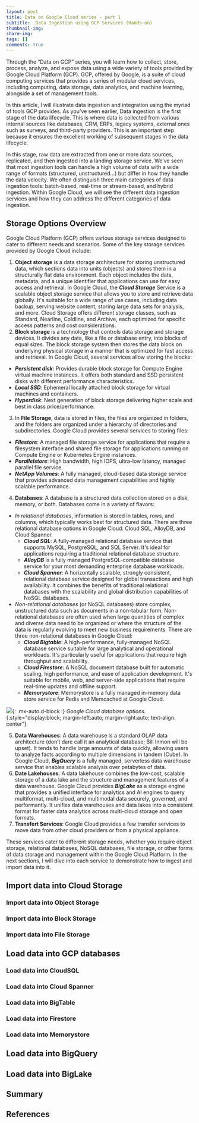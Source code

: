 ```yaml
---
layout: post
title: Data on Google Cloud series - part 1
subtitle:  Data Ingestion using GCP Services (Hands-on)
thumbnail-img: 
share-img: 
tags: []
comments: true
---
```


Through the “Data on GCP” series, you will learn how to collect, store, process, analyze, and expose data using a wide variety of tools provided by Google Cloud Platform (GCP). GCP, offered by Google, is a suite of cloud computing services that provides a series of modular cloud services, including computing, data storage, data analytics, and machine learning, alongside a set of management tools.

In this article, I will illustrate data ingestion and integration using the myriad of tools GCP provides. As you’ve seen earlier, Data ingestion is the first stage of the data lifecycle. This is where data is collected from various internal sources like databases, CRM, ERPs, legacy systems, external ones such as surveys, and third-party providers. This is an important step because it ensures the excellent working of subsequent stages in the data lifecycle.

In this stage, raw data are extracted from one or more data sources, replicated, and then ingested into a landing storage service. We’ve seen that most ingestion tools can handle a high volume of data with a wide range of formats (structured, unstructured…) but differ in how they handle the data velocity. We often distinguish three main categories of data ingestion tools: batch-based, real-time or stream-based, and hybrid ingestion. Within Google Cloud, we will see the different data ingestion services and how they can address the different categories of data ingestion.

## Storage Options Overview

Google Cloud Platform (GCP) offers various storage services designed to cater to different needs and scenarios. Some of the key storage services provided by Google Cloud include:

1. **Object storage** is a data storage architecture for storing unstructured data, which sections data into units (objects) and stores them in a structurally flat data environment. Each object includes the data, metadata, and a unique identifier that applications can use for easy access and retrieval. In Google Cloud, the **_Cloud Storage_** Service is a scalable object storage service that allows you to store and retrieve data globally. It's suitable for a wide range of use cases, including data backup, serving website content, storing large data sets for analysis, and more. Cloud Storage offers different storage classes, such as Standard, Nearline, Coldline, and Archive, each optimized for specific access patterns and cost considerations.
2. **Block storage** is a technology that controls data storage and storage devices. It divides any data, like a file or database entry, into blocks of equal sizes. The block storage system then stores the data block on underlying physical storage in a manner that is optimized for fast access and retrieval. In Google Cloud, several services allow storing the blocks:
- **_Persistent disk_**: Provides durable block storage for Compute Engine virtual machine instances. It offers both standard and SSD persistent disks with different performance characteristics.
- **_Local SSD_**: Ephemeral locally attached block storage for virtual machines and containers.
- **_Hyperdisk_**: Next generation of block storage delivering higher scale and best in class price/performance.
3. In **File Storage**, data is stored in files, the files are organized in folders, and the folders are organized under a hierarchy of directories and subdirectories. Google Cloud provides several services to storing files:
- **_Filestore_**: A managed file storage service for applications that require a filesystem interface and shared file storage for applications running on Compute Engine or Kubernetes Engine instances.
- **_Parallelstore_**: High bandwidth, high IOPS, ultra-low latency, managed parallel file service.
- **_NetApp Volumes_**: A fully managed, cloud-based data storage service that provides advanced data management capabilities and highly scalable performance.
4. **Databases**: A database is a structured data collection stored on a disk, memory, or both. Databases come in a variety of flavors:
- _In relational databases_, information is stored in tables, rows, and columns, which typically works best for structured data. There are three relational database options in Google Cloud: Cloud SQL, AlloyDB, and Cloud Spanner.
    - **_Cloud SQL_**: A fully-managed relational database service that supports MySQL, PostgreSQL, and SQL Server. It's ideal for applications requiring a traditional relational database structure.
    - **_AlloyDB_** is a fully managed PostgreSQL-compatible database service for your most demanding enterprise database workloads.
    - **_Cloud Spanner_**: A horizontally scalable, strongly consistent, relational database service designed for global transactions and high availability. It combines the benefits of traditional relational databases with the scalability and global distribution capabilities of NoSQL databases.
- _Non-relational databases_ (or NoSQL databases) store complex, unstructured data such as documents in a non-tabular form. Non-relational databases are often used when large quantities of complex and diverse data need to be organized or where the structure of the data is regularly evolving to meet new business requirements. There are three non-relational databases in Google Cloud:
    - **_Cloud Bigtable_**: A high-performance, fully-managed NoSQL database service suitable for large analytical and operational workloads. It's particularly useful for applications that require high throughput and scalability.
    - **_Cloud Firestore_**: A NoSQL document database built for automatic scaling, high performance, and ease of application development. It's suitable for mobile, web, and server-side applications that require real-time updates and offline support.
    - **_Memorystore_**: Memorystore is a fully managed in-memory data store service for Redis and Memcached at Google Cloud. 

![](https://storage.googleapis.com/gweb-cloudblog-publish/images/Which-Database_v03-22-23.max-2000x2000.jpg){: .mx-auto.d-block :} *Google Cloud database options.*{:style="display:block; margin-left:auto; margin-right:auto; text-align: center"}

5. **Data Warehouses**: A data warehouse is a standard OLAP data architecture (don’t dare call it an analytical database; Bill Inmon will be upset). It tends to handle large amounts of data quickly, allowing users to analyze facts according to multiple dimensions in tandem (Cube). In Google Cloud, **_BigQuery_** is a fully managed, serverless data warehouse service that enables scalable analysis over petabytes of data.
6. **Date Lakehouses**: A data lakehouse combines the low-cost, scalable storage of a data lake and the structure and management features of a data warehouse. Google Cloud provides **_BigLake_** as a storage engine that provides a unified interface for analytics and AI engines to query multiformat, multi-cloud, and multimodal data securely, governed, and performantly. It unifies data warehouses and data lakes into a consistent format for faster data analytics across multi-cloud storage and open formats.
7. **Transfert Services**: Google Cloud provides a few transfer services to move data from other cloud providers or from a physical appliance.

These services cater to different storage needs, whether you require object storage, relational databases, NoSQL databases, file storage, or other forms of data storage and management within the Google Cloud Platform. In the next sections, I will dive into each service to demonstrate how to ingest and import data into it.

## Import data into Cloud Storage 
### Import data into Object Storage
### Import data into Block Storage
### Import data into File Storage

## Load data into GCP databases
### Load data into CloudSQL
### Load data into Cloud Spanner
### Load data into BigTable
### Load data into Firestore
### Load data into Memorystore
## Load data into BigQuery
## Load data into BigLake

## Summary

## References
